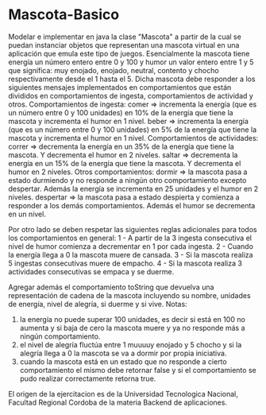 # Mascota-Basico
Modelar e implementar en java la clase "Mascota" a partir de la cual se puedan instanciar objetos que representan una mascota virtual en una aplicación que emula este tipo de juegos.
Esencialmente la mascota tiene energía un número entero entre 0 y 100 y humor un valor entero entre 1 y 5 que significa: muy enojado, enojado, neutral, contento y chocho respectivamente desde el 1 hasta el 5.
Dicha mascota debe responder a los siguientes mensajes implementados en comportamientos que están divididos en comportamientos de ingesta, comportamientos de actividad y otros.
Comportamientos de ingesta:
comer => incrementa la energía (que es un número entre 0 y 100 unidades) en 10% de la energía que tiene la mascota y incrementa el humor en 1 nivel.
beber => incrementa la energía (que es un número entre 0 y 100 unidades) en 5% de la energía que tiene la mascota y incrementa el humor en 1 nivel.
Comportamientos de actividades:
correr => decrementa la energía en un 35% de la energía que tiene la mascota. Y decrementa el humor en 2 niveles.
saltar => decrementa la energía en un 15% de la energía que tiene la mascota. Y decrementa el humor en 2 niveles.
Otros comportamientos:
dormir => la mascota pasa a estado durmiendo y no responde a ningún otro comportamiento excepto despertar. Además la energía se incrementa en 25 unidades y el humor en 2 niveles.
despertar => la mascota pasa a estado despierta y comienza a responder a los demás comportamientos. Además el humor se decrementa en un nivel.

Por otro lado se deben respetar las siguientes reglas adicionales para todos los comportamientos en general:
1 - A partir de la 3 ingesta consecutiva el nivel de humor comienza a decrementar en 1 por cada ingesta.
2 - Cuando la energía llega a 0 la mascota muere de cansada.
3 - Si la mascota realiza 5 ingestas consecutivas muere de empacho.
4 - Si la mascota realiza 3 actividades consecutivas se empaca y se duerme.

Agregar además el comportamiento toString que devuelva una representación de cadena de la mascota incluyendo su nombre, unidades de energía, nivel de alegría, si duerme y si vive.
Notas:
1. la energía no puede superar 100 unidades, es decir si está en 100 no aumenta y si baja de cero la mascota muere y ya no responde más a ningún comportamiento.
2. el nivel de alegría fluctúa entre 1 muuuuy enojado y 5 chocho y si la alegría llega a 0 la mascota se va a dormir por propia iniciativa.
3. cuando la mascota está en un estado que no responde a cierto comportamiento el mismo debe retornar false y si el comportamiento se pudo realizar correctamente retorna true.

El origen de la ejercitacion es de la Universidad Tecnologica Nacional, Facultad Regional Cordoba de la materia Backend de aplicaciones.
